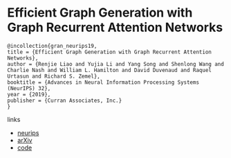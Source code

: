 # Efficient Graph Generation with Graph Recurrent Attention Networks

```
@incollection{gran_neurips19,
title = {Efficient Graph Generation with Graph Recurrent Attention Networks},
author = {Renjie Liao and Yujia Li and Yang Song and Shenlong Wang and Charlie Nash and William L. Hamilton and David Duvenaud and Raquel Urtasun and Richard S. Zemel},
booktitle = {Advances in Neural Information Processing Systems (NeurIPS) 32},
year = {2019},
publisher = {Curran Associates, Inc.}
}
```

links
- [neurips](https://nips.cc/Conferences/2019/Schedule?showEvent=13582)
- [arXiv](https://arxiv.org/abs/1910.00760)
- [code](https://github.com/lrjconan/GRAN)
